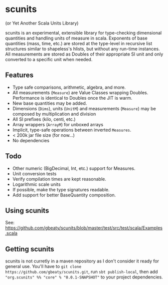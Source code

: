 # scunits

(or Yet Another Scala Units Library)

scunits is an experimental, extensible library for type-checking dimensional quantities and handling units of measure in scala. Exponents of base quantities (mass, time, etc.) are stored at the type-level in recursive list structures similar to shapeless's hlists, but without any run-time instances. All measurements are stored as Doubles of their appropriate SI unit and only converted to a specific unit when needed.

## Features
- Type safe comparisons, arithmetic, algebra, and more.
- All measurements (`Measure`) are Value Classes wrapping Doubles. Performance is identical to Doubles once the JIT is warm.
- New base quantities may be added.
- Dimensions (`Dims`), units (`UnitM`) and measurements (`Measure`) may be composed by multiplication and division
- All SI prefixes (kilo, centi, etc.)
- Array wrappers (`ArrayM`) for unboxed arrays
- Implicit, type-safe operations between inverted `Measures`.
- < 200k jar file size (for now...)
- No dependencies

## Todo
- Other numeric (BigDecimal, Int, etc.) support for Measures.
- Unit conversion tests
- Verify compilation times are kept reasonable.
- Logarithmic scale units
- If possible, make the type signatures readable.
- Add support for better BaseQuantity composition.

## Using scunits
See: https://github.com/gbeaty/scunits/blob/master/test/src/test/scala/Examples.scala

## Getting scunits
scunits is not curretly in a maven repository as I don't consider it ready for general use. You'll have to `git clone https://github.com/gbeaty/scunits.git`, run `sbt publish-local`, then add `"org.scunits" %% "core" % "0.0.1-SNAPSHOT"` to your project dependencies.